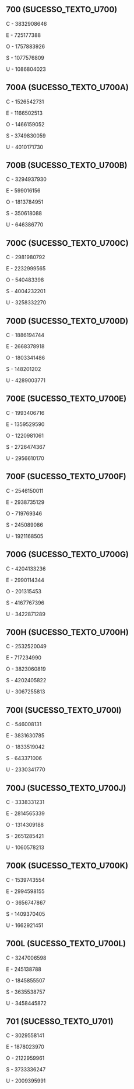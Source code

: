 ## 700 (SUCESSO_TEXTO_U700)
C - 3832908646

E - 725177388

O - 1757883926

S - 1077576809

U - 1086804023

## 700A (SUCESSO_TEXTO_U700A)
C - 1526542731

E - 1166502513

O - 1466159052

S - 3749830059

U - 4010171730

## 700B (SUCESSO_TEXTO_U700B)
C - 3294937930

E - 599016156

O - 1813784951

S - 350618088

U - 646386770

## 700C (SUCESSO_TEXTO_U700C)
C - 2981980792

E - 2232999565

O - 540483398

S - 4004232201

U - 3258332270

## 700D (SUCESSO_TEXTO_U700D)
C - 1886194744

E - 2668378918

O - 1803341486

S - 148201202

U - 4289003771

## 700E (SUCESSO_TEXTO_U700E)
C - 1993406716

E - 1359529590

O - 1220981061

S - 2726474367

U - 2956610170

## 700F (SUCESSO_TEXTO_U700F)
C - 2546150011

E - 2938735129

O - 719769346

S - 245089086

U - 1921168505

## 700G (SUCESSO_TEXTO_U700G)
C - 4204133236

E - 2990114344

O - 201315453

S - 4167767396

U - 3422871289

## 700H (SUCESSO_TEXTO_U700H)
C - 2532520049

E - 717234990

O - 3823060819

S - 4202405822

U - 3067255813

## 700I (SUCESSO_TEXTO_U700I)
C - 546008131

E - 3831630785

O - 1833519042

S - 643371006

U - 2330341770

## 700J (SUCESSO_TEXTO_U700J)
C - 3338331231

E - 2814565339

O - 1314309188

S - 2651285421

U - 1060578213

## 700K (SUCESSO_TEXTO_U700K)
C - 1539743554

E - 2994598155

O - 3656747867

S - 1409370405

U - 1662921451

## 700L (SUCESSO_TEXTO_U700L)
C - 3247006598

E - 245138788

O - 1845855507

S - 3635538757

U - 3458445872

## 701 (SUCESSO_TEXTO_U701)
C - 3029558141

E - 1878023970

O - 2122959961

S - 3733336247

U - 2009395991